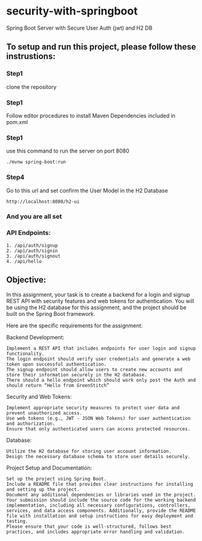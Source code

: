 # security-with-springboot
Spring Boot Server with Secure User Auth (jwt) and H2 DB

## To setup and run this project, please follow these instrustions:
### Step1
clone the repository
### Step1
Follow editor procedures to install Maven Dependencies included in pom.xml
### Step1
use this command to run the server on port 8080
```
./mvnw spring-boot:run
```
### Step4
Go to this url and set confirm the User Model in the H2 Database
```
http://localhost:8080/h2-ui
```
### And you are all set

### API Endpoints:
```
1. /api/auth/signup
2. /api/auth/signin
3. /api/auth/signout
4. /api/hello
```

## Objective:

In this assignment, your task is to create a backend for a login and signup REST API with security features and web tokens for authentication. You will be using the H2 database for this assignment, and the project should be built on the Spring Boot framework.

Here are the specific requirements for the assignment:

Backend Development:
```
Implement a REST API that includes endpoints for user login and signup functionality.
The login endpoint should verify user credentials and generate a web token upon successful authentication.
The signup endpoint should allow users to create new accounts and store their information securely in the H2 database.
There should a hello endpoint which should work only post the Auth and should return “Hello from GreenStitch”
```

Security and Web Tokens:
```
Implement appropriate security measures to protect user data and prevent unauthorized access.
Use web tokens (e.g., JWT - JSON Web Tokens) for user authentication and authorization.
Ensure that only authenticated users can access protected resources.
```

Database:
```
Utilize the H2 database for storing user account information.
Design the necessary database schema to store user details securely.
```

Project Setup and Documentation:
```
Set up the project using Spring Boot.
Include a README file that provides clear instructions for installing and setting up the project.
Document any additional dependencies or libraries used in the project.
Your submission should include the source code for the working backend implementation, including all necessary configurations, controllers, services, and data access components. Additionally, provide the README file with installation and setup instructions for easy deployment and testing.
Please ensure that your code is well-structured, follows best practices, and includes appropriate error handling and validation.
```
